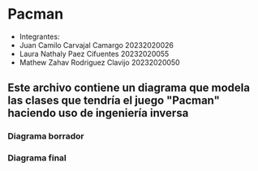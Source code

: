 # Pacman
- Integrantes:
- Juan Camilo Carvajal Camargo 20232020026
- Laura Nathaly Paez Cifuentes 20232020055
- Mathew Zahav Rodriguez Clavijo 20232020050
## Este archivo contiene un diagrama que modela las clases que tendría el juego "Pacman" haciendo uso de ingeniería inversa
### Diagrama borrador
### Diagrama final
